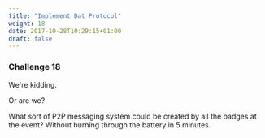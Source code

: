 ```yaml
---
title: "Implement Dat Protocol"
weight: 18
date: 2017-10-28T10:29:15+01:00
draft: false
---
```

### Challenge 18

We're kidding.

Or are we?

What sort of P2P messaging system could be created by all the badges at the event? Without burning through the battery in 5 minutes.

